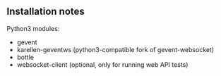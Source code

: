 Installation notes
------------------

Python3 modules:
* gevent
* karellen-geventws (python3-compatible fork of gevent-websocket)
* bottle
* websocket-client (optional, only for running web API tests)

